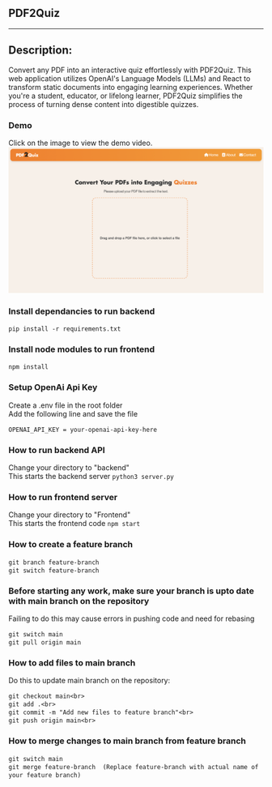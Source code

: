 ## PDF2Quiz
---

## Description:
Convert any PDF into an interactive quiz effortlessly with PDF2Quiz. This web application utilizes OpenAI's Language Models (LLMs) and React to transform static documents into engaging learning experiences. Whether you're a student, educator, or lifelong learner, PDF2Quiz simplifies the process of turning dense content into digestible quizzes.

### Demo
Click on the image to view the demo video.
[![Video Title](https://github.com/CorruptEntity0982/PDF2Quiz/blob/main/Frontend/public/Thumbnail.png)](https://youtu.be/fk9oTbGQaKE)

### Install dependancies to run backend
```
pip install -r requirements.txt
```

### Install node modules to run frontend
```
npm install
```
### Setup OpenAi Api Key
Create a .env file in the root folder <br>
Add the following line and save the file <br>
```
OPENAI_API_KEY = your-openai-api-key-here
```

### How to run backend API
Change your directory to "backend"<br>
This starts the backend server
`python3 server.py`<br>

### How to run frontend server
Change your directory to "Frontend"<br>
This starts the frontend code 
`npm start`

### How to create a feature branch<br>
```
git branch feature-branch
git switch feature-branch
```

### Before starting any work, make sure your branch is upto date with main branch on the repository
Failing to do this may cause errors in pushing code and need for rebasing
```
git switch main
git pull origin main
```

### How to add files to main branch
Do this to update main branch on the repository:<br>
```
git checkout main<br>
git add .<br>
git commit -m "Add new files to feature branch"<br>
git push origin main<br>
```
 
### How to merge changes to main branch from feature branch
```
git switch main
git merge feature-branch  (Replace feature-branch with actual name of your feature branch)
```
